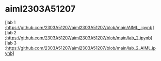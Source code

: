# aiml2303A51207
[lab 1 ;https://github.com/2303A51207/aiml2303A51207/blob/main/AIML_.ipynb]                       
[lab 2 ;https://github.com/2303A51207/aiml2303A51207/blob/main/lab_2.ipynb]
[lab 3 :https://github.com/2303A51207/aiml2303A51207/blob/main/lab_2_AIML.ipynb]
